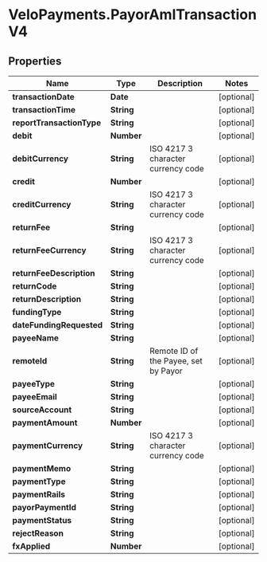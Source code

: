 # VeloPayments.PayorAmlTransactionV4

## Properties

Name | Type | Description | Notes
------------ | ------------- | ------------- | -------------
**transactionDate** | **Date** |  | [optional] 
**transactionTime** | **String** |  | [optional] 
**reportTransactionType** | **String** |  | [optional] 
**debit** | **Number** |  | [optional] 
**debitCurrency** | **String** | ISO 4217 3 character currency code | [optional] 
**credit** | **Number** |  | [optional] 
**creditCurrency** | **String** | ISO 4217 3 character currency code | [optional] 
**returnFee** | **String** |  | [optional] 
**returnFeeCurrency** | **String** | ISO 4217 3 character currency code | [optional] 
**returnFeeDescription** | **String** |  | [optional] 
**returnCode** | **String** |  | [optional] 
**returnDescription** | **String** |  | [optional] 
**fundingType** | **String** |  | [optional] 
**dateFundingRequested** | **String** |  | [optional] 
**payeeName** | **String** |  | [optional] 
**remoteId** | **String** | Remote ID of the Payee, set by Payor | [optional] 
**payeeType** | **String** |  | [optional] 
**payeeEmail** | **String** |  | [optional] 
**sourceAccount** | **String** |  | [optional] 
**paymentAmount** | **Number** |  | [optional] 
**paymentCurrency** | **String** | ISO 4217 3 character currency code | [optional] 
**paymentMemo** | **String** |  | [optional] 
**paymentType** | **String** |  | [optional] 
**paymentRails** | **String** |  | [optional] 
**payorPaymentId** | **String** |  | [optional] 
**paymentStatus** | **String** |  | [optional] 
**rejectReason** | **String** |  | [optional] 
**fxApplied** | **Number** |  | [optional] 


